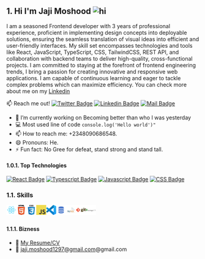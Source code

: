 ## 1. Hi I'm Jaji Moshood <img src="https://avatars.githubusercontent.com/u/43155979?v=4" width="100px" alt="hi">

I am a seasoned Frontend developer with 3 years of professional experience, proficient in implementing design concepts into deployable solutions, ensuring the seamless translation of visual ideas into efficient and user-friendly interfaces. My skill set encompasses technologies and tools like React, JavaScript, TypeScript, CSS, TailwindCSS, REST API, and collaboration with backend teams to deliver high-quality, cross-functional projects. I am committed to staying at the forefront of frontend engineering trends, I bring a passion for creating innovative and responsive web applications.
I am capable of continuous learning and eager to tackle complex problems which can maximize efficiency. You can check more about me on my [Linkedin](https://www.linkedin.com/in/jaji-moshood)

:mailbox: Reach me out!
[![Twitter Badge](https://img.shields.io/badge/-@jaymhorsh-1ca0f1?style=flat&labelColor=1ca0f1&logo=twitter&logoColor=white&link=https://twitter.com/Ipenywis)](https://twitter.com/jaymhorsh) [![Linkedin Badge](https://img.shields.io/badge/-JajiMoshood-0e76a8?style=flat&labelColor=0e76a8&logo=linkedin&logoColor=white)](https://www.linkedin.com/in/jaji-moshood) [![Mail Badge](https://img.shields.io/badge/-JajiMoshood-c0392b?style=flat&labelColor=c0392b&logo=gmail&logoColor=white)](mailto:jaji.moshood1297@gmail.com)

<!-- TODO: Add last video link -->
- 🔭 I’m currently working on Becoming better than who I was yesterday 
- :computer: Most used line of code `console.log('Hello world')"`
- 📫 How to reach me: +2348090686548.
- 😄 Pronouns: He.
- ⚡ Fun fact: No Gree for defeat, stand strong and stand tall. 

#### 1.0.1. Top Technologies

<!-- TODO: Make technologies links take you to repositories -->

[![React Badge](https://img.shields.io/badge/-React-61DBFB?style=for-the-badge&labelColor=black&logo=react&logoColor=61DBFB)](#) [![Typescript Badge](https://img.shields.io/badge/TypeScript-007ACC?style=for-the-badge&logo=typescript&logoColor=white)](#)  [![Javascript Badge](https://img.shields.io/badge/-Javascript-F0DB4F?style=for-the-badge&labelColor=black&logo=javascript&logoColor=F0DB4F)](#) [![CSS Badge](https://img.shields.io/badge/-CSS-e535ab?style=for-the-badge&labelColor=black&logo=node.js&logoColor=e535ab)](#)

### 1.1. Skills

<img align="left" alt="React" width="26px" src="https://raw.githubusercontent.com/github/explore/80688e429a7d4ef2fca1e82350fe8e3517d3494d/topics/react/react.png" />

<img align="left" alt="HTML5" width="26px" src="https://raw.githubusercontent.com/github/explore/80688e429a7d4ef2fca1e82350fe8e3517d3494d/topics/html/html.png" />

<img align="left" alt="Css" width="26px" src="https://raw.githubusercontent.com/github/explore/80688e429a7d4ef2fca1e82350fe8e3517d3494d/topics/css/css.png" />
<img align="left" alt="JavaScript" width="26px" src="https://raw.githubusercontent.com/github/explore/80688e429a7d4ef2fca1e82350fe8e3517d3494d/topics/javascript/javascript.png" />

<img align="left" alt="Visual Studio Code" width="26px" src="https://raw.githubusercontent.com/github/explore/80688e429a7d4ef2fca1e82350fe8e3517d3494d/topics/visual-studio-code/visual-studio-code.png" />

<img align="left" alt="SQL" width="26px" src="https://raw.githubusercontent.com/github/explore/80688e429a7d4ef2fca1e82350fe8e3517d3494d/topics/sql/sql.png" />

<img align="left" alt="MySQL" width="26px" src="https://raw.githubusercontent.com/github/explore/80688e429a7d4ef2fca1e82350fe8e3517d3494d/topics/mysql/mysql.png" />

<img align="left" alt="Git" width="26px" src="https://raw.githubusercontent.com/github/explore/80688e429a7d4ef2fca1e82350fe8e3517d3494d/topics/git/git.png" />

<img align="left" alt="MongoDB" width="26px" src="https://raw.githubusercontent.com/github/explore/80688e429a7d4ef2fca1e82350fe8e3517d3494d/topics/mongodb/mongodb.png" />

<br />
<br />

#### 1.1.1. Bizness
- :paperclip: [My Resume/CV](https://drive.google.com/file/d/1AIxvLFj72o7L6TZLkznnAAapmcKLvCEB/view?usp=sharing)
- :email: jaji.moshood1297@gmail.com@gmail.com

<!-- 

